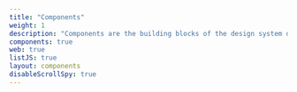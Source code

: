 ```yaml
---
title: "Components"
weight: 1
description: "Components are the building blocks of the design system designed with users in mind."
components: true
web: true
listJS: true
layout: components
disableScrollSpy: true
---
```

